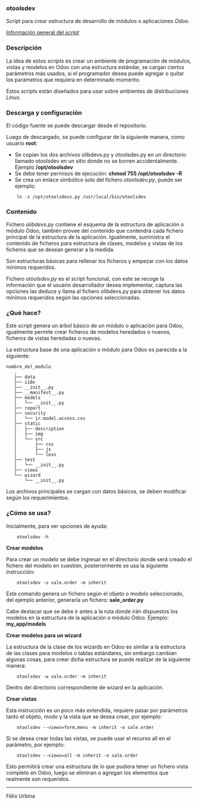 ### otoolsdev

Script para crear estructura de desarrollo de módulos o aplicaciones _Odoo_.

<a href="https://wiki.nuxpy.com/index.php/Odoo_utils">Información general del <i>script</i></a>

### Descripción

La idea de estos _scripts_ es crear un ambiente de programación de módulos, vistas y modelos en Odoo con una estructura estándar, se cargan ciertos parámetros más usados, si el programador desea puede agregar o quitar los parámetros que requiera en determinado momento.

Estos scripts están diseñados para usar sobre ambientes de distribuciones _Linux_.

### Descarga y configuración

El código fuente se puede descargar desde el repositorio.

Luego de descargado, se puede configurar de la siguiente manera, como usuario **root**:

* Se copian los dos archivos olibdevs.py y otoolsdev.py en un directorio llamado otoolsdev en un sitio donde no se borren accidentalmente. Ejemplo **/opt/otoolsdev**
* Se debe tener permisos de ejecución: **chmod 755 /opt/otoolsdev -R**
* Se crea un enlace simbólico solo del fichero _otoolsdev.py_, puede ser ejemplo:
```
    ln -s /opt/otoolsdevs.py /usr/local/bin/otoolsdev
```

### Contenido

Fichero _olibdevs.py_ contiene el esquema de la estructura de aplicación o módulo Odoo, también provee del contenido que contendrá cada fichero principal de la estructura de la aplicación. Igualmente, suministra el contenido de ficheros para estructura de clases, modelos y vistas de los ficheros que se desean generar a la medida.

Son estructuras básicas para rellenar los ficheros y empezar con los datos mínimos requeridos.

Fichero _otoolsdev.py_ es el script funcional, con este se recoge la información que el usuario desarrollador desea implementar, captura las opciones las deduce y llama al fichero olibdevs.py para obtener los datos mínimos requeridos según las opciones seleccionadas.

### ¿Qué hace?

Este script genera un árbol básico de un módulo o aplicación para Odoo, igualmente permite crear ficheros de modelos heredados o nuevos, ficheros de vistas heredadas o nuevas.

La estructura base de una aplicación o módulo para Odoo es parecida a la siguiente:

    nombre_del_modulo
       .
       ├── data
       ├── i18n
       ├── __init__.py
       ├── __manifest__.py
       ├── models
       │   └── __init__.py
       ├── report
       ├── security
       │   └── ir.model.access.csv
       ├── static
       │   ├── description
       │   ├── img
       │   └── src
       │       ├── css
       │       ├── js
       │       └── less
       ├── test
       │   └── __init__.py
       ├── views
       └── wizard
           └── __init__.py

Los archivos principales se cargan con datos básicos, se deben modificar según los requerimientos.

### ¿Cómo se usa?

Inicialmente, para ver opciones de ayuda:
```
    otoolsdev -h
```
**Crear modelos**

Para crear un modelo se debe ingresar en el directorio donde será creado el fichero del modelo en cuestión, posteriormente se usa la siguiente instrucción: 
```
    otoolsdev -o sale.order -m inherit
```
Este comando genera un fichero según el objeto o modelo seleccionado, del ejemplo anterior, generaría un fichero: **sale_order.py**

Cabe destacar que se debe ir antes a la ruta donde irán dispuestos los modelos en la estructura de la aplicación o módulo Odoo. Ejemplo: **my_app/models**

**Crear modelos para un wizard**

La estructura de la clase de los wizards en Odoo es similar a la estructura de las clases para modelos o tablas estándares, sin embargo cambian algunas cosas, para crear dicha estructura se puede realizar de la siguiente manera:
```
    otoolsdev -w sale.order -m inherit
```
Dentro del directorio correspondiente de wizard en la aplicación.

**Crear vistas**

Esta instrucción es un poco más extendida, requiere pasar por parámetros tanto el objeto, modo y la vista que se desea crear, por ejemplo:
```
    otoolsdev --views=form,menu -m inherit -o sale.order
```
Si se desea crear todas las vistas, se puede usar el recurso all en el parámetro, por ejemplo:
```
    otoolsdev --views=all -m inherit -o sale.order
```
Esto permitirá crear una estructura de lo que pudiera tener un fichero vista completo en Odoo, luego se eliminan o agregan los elementos que realmente son requeridos. 

---
Félix Urbina
